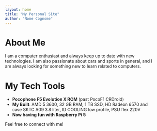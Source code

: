 ```yaml
---
layout: home
title: "My Personal Site"
author: "Nome Cognome"
---
```


# About Me

I am a computer enthusiast and always keep up to date with new technologies. I am also passionate about cars and sports in general, and I am always looking for something new to learn related to computers.

# My Tech Tools

- **Pocophone F5 Evolution X ROM** (past PocoF1 CRDroid)
- **My Built**: AMD 5 3600, 32 GB RAM, 1 TB SSD, HD Radeon 6570 and case SKTC A09 3.8 liter, ID COOLING low profile, PSU flex 220V
- **Now having fun with Raspberry Pi 5**

Feel free to connect with me!

